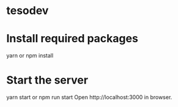 # tesodev
# Install required packages
yarn or npm install

# Start the server
yarn start or npm run start
Open http://localhost:3000 in browser.